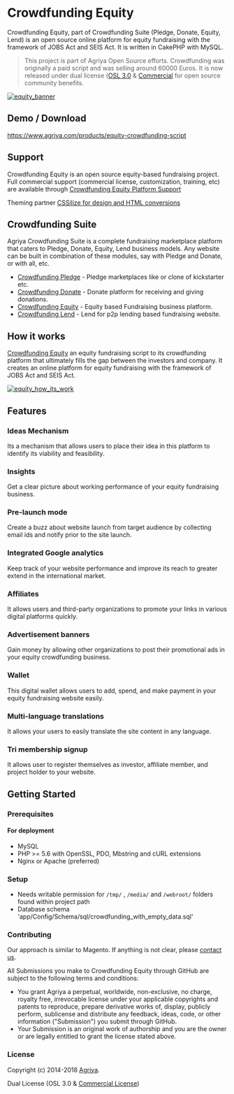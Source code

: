 # Crowdfunding Equity

Crowdfunding Equity, part of Crowdfunding Suite (Pledge, Donate, Equity, Lend) is an open source online platform for equity fundraising with the framework of JOBS Act and SEIS Act. It is written in CakePHP with MySQL.

> This project is part of Agriya Open Source efforts. Crowdfunding was originally a paid script and was selling around 60000 Euros. It is now released under dual license ([OSL 3.0](https://www.agriya.com/resources) & [Commercial](https://www.agriya.com/products/equity-crowdfunding-script) for open source community benefits.

[![equity_banner](https://user-images.githubusercontent.com/4700341/51891661-d0325600-23c5-11e9-9c4f-7306e137c6a9.png)](https://www.agriya.com/products/equity-crowdfunding-script)

## Demo / Download

https://www.agriya.com/products/equity-crowdfunding-script

## Support

Crowdfunding Equity is an open source equity-based fundraising project. Full commercial support (commercial license, customization, training, etc) are available through [Crowdfunding Equity  Platform Support](https://www.agriya.com/products/equity-crowdfunding-script)

Theming partner [CSSilize for design and HTML conversions](http://cssilize.com/)

## Crowdfunding Suite

Agriya Crowdfunding Suite is a complete fundraising marketplace platform that caters to Pledge, Donate, Equity, Lend business models. Any website can be built in combination of these modules, say with Pledge and Donate, or with all, etc.

* [Crowdfunding Pledge](https://github.com/agriya/crowdfunding-pledge) - Pledge marketplaces like or clone of kickstarter etc.
* [Crowdfunding Donate](https://github.com/agriya/crowdfunding-donate) - Donate platform for receiving and giving donations.
* [Crowdfunding Equity](https://github.com/agriya/crowdfunding-equity) - Equity based Fundraising business platform.
* [Crowdfunding Lend](https://github.com/agriya/crowdfunding-lend) -  Lend for p2p lending based fundraising website.


## How it works

[Crowdfunding Equity](https://www.agriya.com/products/equity-crowdfunding-script) an equity fundraising script to its crowdfunding platform that ultimately fills the gap between the investors and company. It creates an online platform for equity fundraising with the framework of JOBS Act and SEIS Act.

[![equity_how_its_work](https://user-images.githubusercontent.com/4700341/51891663-d294b000-23c5-11e9-8cf3-cec0b8ec40fc.png)](https://www.agriya.com/products/equity-crowdfunding-script)

## Features

### Ideas Mechanism

Its a mechanism that allows users to place their idea in this platform to identify its viability and feasibility.

### Insights

Get a clear picture about working performance of your equity fundraising business.   

### Pre-launch mode

Create a buzz about website launch from target audience by collecting email ids and notify prior to the site launch.

### Integrated Google analytics

Keep track of your website performance and improve its reach to greater extend in the international market.

### Affiliates

It allows users and third-party organizations to promote your links in various digital platforms quickly.

### Advertisement banners

Gain money by allowing other organizations to post their promotional ads in your equity crowdfunding business.

### Wallet

This digital wallet allows users to add, spend, and make payment in your equity fundraising website easily.

### Multi-language translations

It allows your users to easily translate the site content in any language.

### Tri membership signup

It allows user to register themselves as investor, affiliate member, and project holder to your website.

## Getting Started

### Prerequisites

#### For deployment

* MySQL
* PHP >= 5.6 with OpenSSL, PDO, Mbstring and cURL extensions
* Nginx or Apache (preferred)

### Setup

* Needs writable permission for `/tmp/` , `/media/` and `/webroot/` folders found within project path
* Database schema 'app/Config/Schema/sql/crowdfunding_with_empty_data.sql'

### Contributing

Our approach is similar to Magento. If anything is not clear, please [contact us](https://www.agriya.com/contact).

All Submissions you make to Crowdfunding Equity through GitHub are subject to the following terms and conditions:

* You grant Agriya a perpetual, worldwide, non-exclusive, no charge, royalty free, irrevocable license under your applicable copyrights and patents to reproduce, prepare derivative works of, display, publicly perform, sublicense and distribute any feedback, ideas, code, or other information ("Submission") you submit through GitHub.
* Your Submission is an original work of authorship and you are the owner or are legally entitled to grant the license stated above.


### License

Copyright (c) 2014-2018 [Agriya](https://www.agriya.com/).

Dual License (OSL 3.0 & [Commercial License](https://www.agriya.com/contact))
